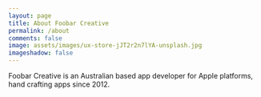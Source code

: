 ```yaml
---
layout: page
title: About Foobar Creative
permalink: /about
comments: false
image: assets/images/ux-store-jJT2r2n7lYA-unsplash.jpg
imageshadow: false
---
```


Foobar Creative is an Australian based app developer for Apple platforms, hand crafting apps since 2012.

